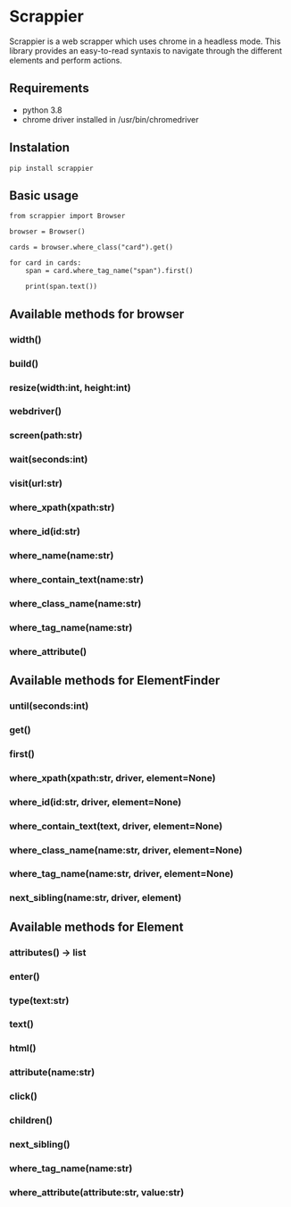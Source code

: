 # Scrappier

Scrappier is a web scrapper which uses chrome in a headless mode. This library provides an easy-to-read syntaxis to navigate through the different elements and perform actions.

## Requirements

* python 3.8
* chrome driver installed in /usr/bin/chromedriver

## Instalation

`pip install scrappier`

## Basic usage

    from scrappier import Browser

    browser = Browser()

    cards = browser.where_class("card").get()

    for card in cards:
        span = card.where_tag_name("span").first()

        print(span.text())

## Available methods for browser

### width()

### build()

### resize(width:int, height:int)

### webdriver()

### screen(path:str)

### wait(seconds:int)

### visit(url:str)

### where_xpath(xpath:str)

### where_id(id:str)

### where_name(name:str)

### where_contain_text(name:str)

### where_class_name(name:str)

### where_tag_name(name:str)

### where_attribute()

## Available methods for ElementFinder

### until(seconds:int)

### get()

### first()

### where_xpath(xpath:str, driver, element=None)

### where_id(id:str, driver, element=None)

### where_contain_text(text, driver, element=None)

### where_class_name(name:str, driver, element=None)

### where_tag_name(name:str, driver, element=None)

### next_sibling(name:str, driver, element)

## Available methods for Element

### attributes() -> list

### enter()

### type(text:str)

### text()

### html()

### attribute(name:str)

### click()

### children()

### next_sibling()

### where_tag_name(name:str)

### where_attribute(attribute:str, value:str)

